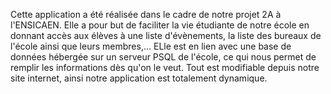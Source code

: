 Cette application a été réalisée dans le cadre de notre projet 2A à l'ENSICAEN.
Elle a pour but de faciliter la vie étudiante de notre école en donnant accès 
aux élèves à une liste d'évènements, la liste des bureaux de l'école ainsi que 
leurs membres,...
ELle est en lien avec une base de données hébergée sur un serveur PSQL de l'école,
ce qui nous permet de remplir les informations dès qu'on le veut. Tout est modifiable
depuis notre site internet, ainsi notre application est totalement dynamique.